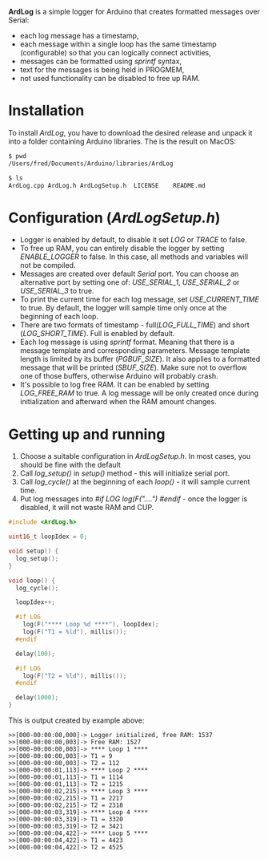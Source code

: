 **ArdLog** is a simple logger for Arduino that creates formatted messages over Serial:
* each log message has a timestamp,
* each message within a single loop has the same timestamp (configurable) so that you can logically connect activities,
* messages can be formatted using *sprintf* syntax,
* text for the messages is being held in PROGMEM,
* not used functionality can be disabled to free up RAM.

# Installation
To install *ArdLog*, you have to download the desired release and unpack it into a folder containing Arduino libraries. The is the result on MacOS:
``` bash
$ pwd
/Users/fred/Documents/Arduino/libraries/ArdLog

$ ls
ArdLog.cpp ArdLog.h ArdLogSetup.h  LICENSE    README.md 
```

# Configuration (*ArdLogSetup.h*)
* Logger is enabled by default, to disable it set *LOG* or *TRACE* to false.
* To free up RAM, you can entirely disable the logger by setting *ENABLE_LOGGER* to false. In this case, all methods and variables will not be compiled.
* Messages are created over default *Serial* port. You can choose an alternative port by setting one of: *USE_SERIAL_1*, *USE_SERIAL_2* or *USE_SERIAL_3* to true.
* To print the current time for each log message, set *USE_CURRENT_TIME* to true. By default, the logger will sample time only once at the beginning of each loop.
* There are two formats of timestamp - full(*LOG_FULL_TIME*) and short (*LOG_SHORT_TIME*). Full is enabled by default.
* Each log message is using *sprintf* format. Meaning that there is a message template and corresponding parameters. Message template length is limited by its buffer (*PGBUF_SIZE*). It also applies to a formatted message that will be printed (*SBUF_SIZE*). Make sure not to overflow one of those buffers, otherwise Arduino will probably crash.
* It's possible to log free RAM. It can be enabled by setting *LOG_FREE_RAM* to true. A log message will be only created once during initialization and afterward when the RAM amount changes.

# Getting up and running
1. Choose a suitable configuration in *ArdLogSetup.h*. In most cases, you should be fine with the default
2. Call *log_setup()* in *setup()* method - this will initialize serial port.
3. Call  *log_cycle()* at the beginning of each *loop()* - it will sample current time.
4. Put log messages into *#if LOG log(F("....") #endif* - once the logger is disabled, it will not waste RAM and CUP.

```cpp
#include <ArdLog.h>

uint16_t loopIdex = 0;

void setup() {
  log_setup();
}

void loop() {
  log_cycle();

  loopIdex++;

  #if LOG
    log(F("**** Loop %d ****"), loopIdex);
    log(F("T1 = %ld"), millis());
  #endif

  delay(100);

  #if LOG
    log(F("T2 = %ld"), millis());
  #endif

  delay(1000);
}
```

This is output created by example above:
```
>>[000-00:00:00,000]-> Logger initialized, free RAM: 1537
>>[000-00:00:00,003]-> Free RAM: 1527
>>[000-00:00:00,003]-> **** Loop 1 ****
>>[000-00:00:00,003]-> T1 = 9
>>[000-00:00:00,003]-> T2 = 112
>>[000-00:00:01,113]-> **** Loop 2 ****
>>[000-00:00:01,113]-> T1 = 1114
>>[000-00:00:01,113]-> T2 = 1215
>>[000-00:00:02,215]-> **** Loop 3 ****
>>[000-00:00:02,215]-> T1 = 2217
>>[000-00:00:02,215]-> T2 = 2318
>>[000-00:00:03,319]-> **** Loop 4 ****
>>[000-00:00:03,319]-> T1 = 3320
>>[000-00:00:03,319]-> T2 = 3421
>>[000-00:00:04,422]-> **** Loop 5 ****
>>[000-00:00:04,422]-> T1 = 4423
>>[000-00:00:04,422]-> T2 = 4525
```
